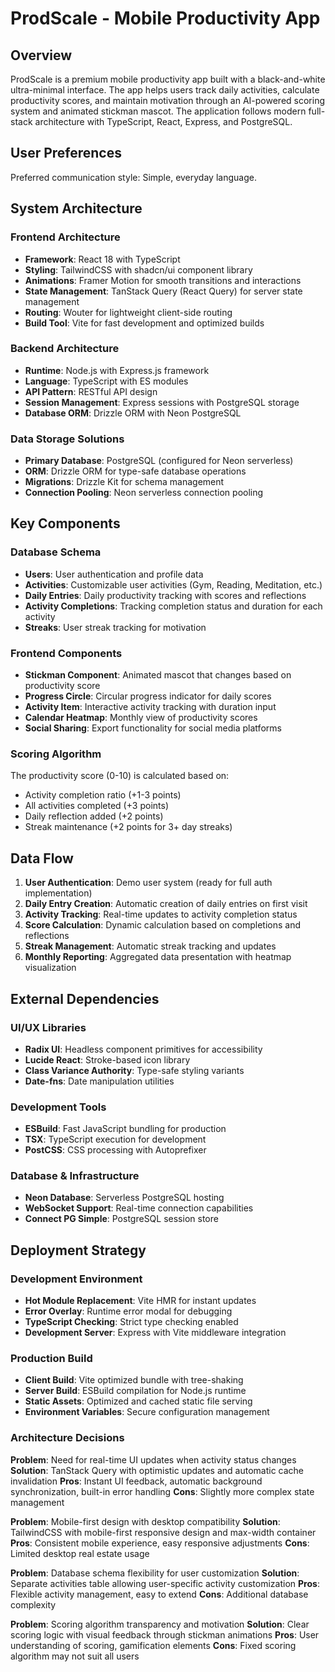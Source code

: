 # ProdScale - Mobile Productivity App

## Overview

ProdScale is a premium mobile productivity app built with a black-and-white ultra-minimal interface. The app helps users track daily activities, calculate productivity scores, and maintain motivation through an AI-powered scoring system and animated stickman mascot. The application follows modern full-stack architecture with TypeScript, React, Express, and PostgreSQL.

## User Preferences

Preferred communication style: Simple, everyday language.

## System Architecture

### Frontend Architecture
- **Framework**: React 18 with TypeScript
- **Styling**: TailwindCSS with shadcn/ui component library
- **Animations**: Framer Motion for smooth transitions and interactions
- **State Management**: TanStack Query (React Query) for server state management
- **Routing**: Wouter for lightweight client-side routing
- **Build Tool**: Vite for fast development and optimized builds

### Backend Architecture
- **Runtime**: Node.js with Express.js framework
- **Language**: TypeScript with ES modules
- **API Pattern**: RESTful API design
- **Session Management**: Express sessions with PostgreSQL storage
- **Database ORM**: Drizzle ORM with Neon PostgreSQL

### Data Storage Solutions
- **Primary Database**: PostgreSQL (configured for Neon serverless)
- **ORM**: Drizzle ORM for type-safe database operations
- **Migrations**: Drizzle Kit for schema management
- **Connection Pooling**: Neon serverless connection pooling

## Key Components

### Database Schema
- **Users**: User authentication and profile data
- **Activities**: Customizable user activities (Gym, Reading, Meditation, etc.)
- **Daily Entries**: Daily productivity tracking with scores and reflections
- **Activity Completions**: Tracking completion status and duration for each activity
- **Streaks**: User streak tracking for motivation

### Frontend Components
- **Stickman Component**: Animated mascot that changes based on productivity score
- **Progress Circle**: Circular progress indicator for daily scores
- **Activity Item**: Interactive activity tracking with duration input
- **Calendar Heatmap**: Monthly view of productivity scores
- **Social Sharing**: Export functionality for social media platforms

### Scoring Algorithm
The productivity score (0-10) is calculated based on:
- Activity completion ratio (+1-3 points)
- All activities completed (+3 points)
- Daily reflection added (+2 points)
- Streak maintenance (+2 points for 3+ day streaks)

## Data Flow

1. **User Authentication**: Demo user system (ready for full auth implementation)
2. **Daily Entry Creation**: Automatic creation of daily entries on first visit
3. **Activity Tracking**: Real-time updates to activity completion status
4. **Score Calculation**: Dynamic calculation based on completions and reflections
5. **Streak Management**: Automatic streak tracking and updates
6. **Monthly Reporting**: Aggregated data presentation with heatmap visualization

## External Dependencies

### UI/UX Libraries
- **Radix UI**: Headless component primitives for accessibility
- **Lucide React**: Stroke-based icon library
- **Class Variance Authority**: Type-safe styling variants
- **Date-fns**: Date manipulation utilities

### Development Tools
- **ESBuild**: Fast JavaScript bundling for production
- **TSX**: TypeScript execution for development
- **PostCSS**: CSS processing with Autoprefixer

### Database & Infrastructure
- **Neon Database**: Serverless PostgreSQL hosting
- **WebSocket Support**: Real-time connection capabilities
- **Connect PG Simple**: PostgreSQL session store

## Deployment Strategy

### Development Environment
- **Hot Module Replacement**: Vite HMR for instant updates
- **Error Overlay**: Runtime error modal for debugging
- **TypeScript Checking**: Strict type checking enabled
- **Development Server**: Express with Vite middleware integration

### Production Build
- **Client Build**: Vite optimized bundle with tree-shaking
- **Server Build**: ESBuild compilation for Node.js runtime
- **Static Assets**: Optimized and cached static file serving
- **Environment Variables**: Secure configuration management

### Architecture Decisions

**Problem**: Need for real-time UI updates when activity status changes
**Solution**: TanStack Query with optimistic updates and automatic cache invalidation
**Pros**: Instant UI feedback, automatic background synchronization, built-in error handling
**Cons**: Slightly more complex state management

**Problem**: Mobile-first design with desktop compatibility
**Solution**: TailwindCSS with mobile-first responsive design and max-width container
**Pros**: Consistent mobile experience, easy responsive adjustments
**Cons**: Limited desktop real estate usage

**Problem**: Database schema flexibility for user customization
**Solution**: Separate activities table allowing user-specific activity customization
**Pros**: Flexible activity management, easy to extend
**Cons**: Additional database complexity

**Problem**: Scoring algorithm transparency and motivation
**Solution**: Clear scoring logic with visual feedback through stickman animations
**Pros**: User understanding of scoring, gamification elements
**Cons**: Fixed scoring algorithm may not suit all users